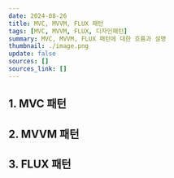 ```yaml
---
date: 2024-08-26
title: MVC, MVVM, FLUX 패턴
tags: [MVC, MVVM, FLUX, 디자인패턴]
summary: MVC, MVVM, FLUX 패턴에 대한 흐름과 설명
thumbnail: ./image.png
update: false
sources: []
sources_link: []
---
```


## 1. MVC 패턴

## 2. MVVM 패턴

## 3. FLUX 패턴
